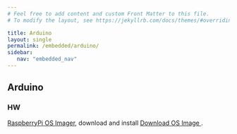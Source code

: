 ```yaml
---
# Feel free to add content and custom Front Matter to this file.
# To modify the layout, see https://jekyllrb.com/docs/themes/#overriding-theme-defaults

title: Arduino 
layout: single
permalink: /embedded/arduino/
sidebar:
   nav: "embedded_nav"
---
```


## Arduino
### HW
[RaspberryPi OS Imager](https://www.raspberrypi.org/blog/raspberry-pi-imager-imaging-utility/), download and install
[Download OS Image ](https://www.raspberrypi.org/software/operating-systems/#raspberry-pi-os-32-bit).

